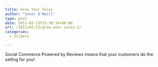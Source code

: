 ```yaml
---
title: Grow Your Sales
author: "Conor O'Neill"
type: post
date: 2011-02-13T15:38:34+00:00
url: /2011/02/13/grow-your-sales-2/
categories:
  - Sliders

---
```

Social Commerce Powered by Reviews means that your customers do the selling for you!

<!--start_raw-->

<!--end_raw-->